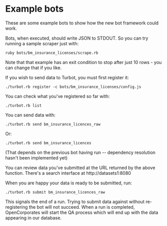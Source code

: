 # Example bots

These are some example bots to show how the new bot framework could
work.

Bots, when executed, should write JSON to STDOUT. So you can try
running a sample scraper just with:

    ruby bots/bm_insurance_licenses/scrape.rb

Note that that example has an exit condition to stop after just 10
rows - you can change that if you like.

If you wish to send data to Turbot, you must first register it:

    ./turbot.rb register -c bots/bm_insurance_licenses/config.js

You can check what you've registered so far with:

    ./turbot.rb list

You can send data with:

    ./turbot.rb send bm_insurance_licences_raw

Or:

    ./turbot.rb send bm_insurance_licences

(That depends on the previous bot having run -- dependency resolution
hasn't been implemented yet)

You can review data you've submitted at the URL returned by the above
function.  There's a search interface at http://datasets1:8080

When you are happy your data is ready to be submitted, run:

    ./turbot.rb submit bm_insurance_licences_raw

This signals the end of a run. Trying to submit data against without
re-registering the bot will not succeed.  When a run is completed,
OpenCorporates will start the QA process which will end up with the
data appearing in our database.
